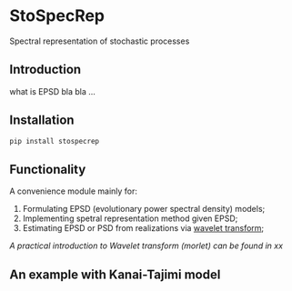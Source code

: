 # StoSpecRep

Spectral representation of stochastic processes

## Introduction

what is EPSD bla bla ...


## Installation

```bash
pip install stospecrep
```
## Functionality
A convenience module mainly for:
1. Formulating EPSD (evolutionary power spectral density) models;
2. Implementing spetral representation method given EPSD;
3. Estimating EPSD or PSD from realizations via [wavelet transform](https://en.wikipedia.org/wiki/Wavelet_transform);

*A practical introduction to Wavelet transform (morlet) can be found in xx*

## An example with Kanai-Tajimi model

